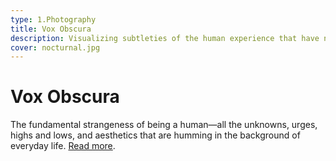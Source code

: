 ```yaml
---
type: 1.Photography
title: Vox Obscura
description: Visualizing subtleties of the human experience that have no language.
cover: nocturnal.jpg
---
```


# Vox Obscura

The fundamental strangeness of being a human—all the unknowns, urges, highs and lows, and aesthetics that are humming in the background of everyday life. [Read more](/writing/vox-obscura).
